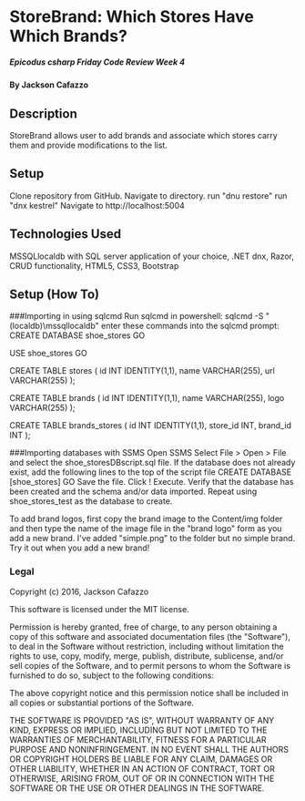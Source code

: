 # StoreBrand: Which Stores Have Which Brands?
##### Epicodus csharp Friday Code Review Week 4

#### By Jackson Cafazzo


## Description

StoreBrand allows user to add brands and associate which stores carry them and provide modifications to the list.

## Setup

Clone repository from GitHub.
Navigate to directory.
run "dnu restore"
run "dnx kestrel"
Navigate to http://localhost:5004

## Technologies Used

MSSQLlocaldb with SQL server application of your choice, .NET dnx, Razor, CRUD functionality, HTML5, CSS3, Bootstrap


## Setup (How To)

###Importing in  using sqlcmd
Run sqlcmd in powershell:
sqlcmd -S "(localdb)\mssqllocaldb"
enter these commands into the sqlcmd prompt:
CREATE DATABASE shoe_stores
GO

USE shoe_stores
GO

CREATE TABLE stores (
  id INT IDENTITY(1,1),
  name VARCHAR(255),
  url VARCHAR(255)
);

CREATE TABLE brands (
  id INT IDENTITY(1,1),
  name VARCHAR(255),
  logo VARCHAR(255)
);

CREATE TABLE brands_stores (
  id INT IDENTITY(1,1),
  store_id INT,
  brand_id INT
);

###Importing databases with SSMS
Open SSMS
Select File > Open > File and select the shoe_storesDBscript.sql file.
If the database does not already exist, add the following lines to the top of the script file
CREATE DATABASE [shoe_stores]
GO
Save the file.
Click ! Execute.
Verify that the database has been created and the schema and/or data imported.
Repeat using shoe_stores_test as the database to create.

To add brand logos, first copy the brand image to the Content/img folder and then type the name of the image file in the "brand logo" form as you add a new brand.
I've added "simple.png" to the folder but no simple brand. Try it out when you add a new brand!

### Legal

Copyright (c) 2016, Jackson Cafazzo

This software is licensed under the MIT license.

Permission is hereby granted, free of charge, to any person obtaining a copy of this software and associated documentation files (the "Software"), to deal in the Software without restriction, including without limitation the rights to use, copy, modify, merge, publish, distribute, sublicense, and/or sell copies of the Software, and to permit persons to whom the Software is furnished to do so, subject to the following conditions:

The above copyright notice and this permission notice shall be included in all copies or substantial portions of the Software.

THE SOFTWARE IS PROVIDED "AS IS", WITHOUT WARRANTY OF ANY KIND, EXPRESS OR IMPLIED, INCLUDING BUT NOT LIMITED TO THE WARRANTIES OF MERCHANTABILITY, FITNESS FOR A PARTICULAR PURPOSE AND NONINFRINGEMENT. IN NO EVENT SHALL THE AUTHORS OR COPYRIGHT HOLDERS BE LIABLE FOR ANY CLAIM, DAMAGES OR OTHER LIABILITY, WHETHER IN AN ACTION OF CONTRACT, TORT OR OTHERWISE, ARISING FROM, OUT OF OR IN CONNECTION WITH THE SOFTWARE OR THE USE OR OTHER DEALINGS IN THE SOFTWARE.
